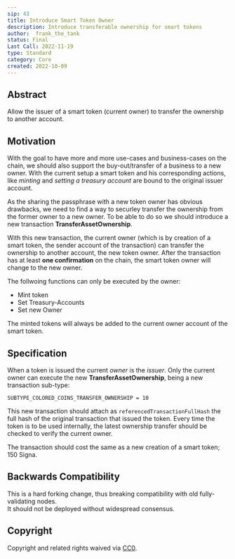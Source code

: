 ```yaml
---
sip: 43
title: Introduce Smart Token Owner
description: Introduce transferable ownership for smart tokens
author:  frank_the_tank
status: Final
Last Call: 2022-11-19
type: Standard
category: Core
created: 2022-10-09
---
```

## Abstract
Allow the issuer of a smart token (current owner) to transfer the ownership to another account.

## Motivation
With the goal to have more and more use-cases and business-cases on the chain, we should also support the buy-out/transfer of a business to a new owner.
With the current setup a smart token and his corresponding actions, like *minting* and *setting a treasury account* are bound to the original issuer account.  

As the sharing the passphrase with a new token owner has obvious drawbacks, we need to find a way to securley transfer the ownership from the former owner to a new owner.
To be able to do so we should introduce a new transaction **TransferAssetOwnership**.

With this new transaction, the current owner (which is by creation of a smart token, the sender account of the transaction) can transfer the ownership to another account, the new token owner. After the transaction has at least **one confirmation** on the chain, the smart token owner will change to the new owner.

The follwoing functions can only be executed by the owner:

-   Mint token
-   Set Treasury-Accounts
-   Set new Owner

The minted tokens will always be added to the current owner account of the smart token.

## Specification
When a token is issued the current *owner* is the *issuer*.
Only the current owner can execute the new **TransferAssetOwnership**, being a new transaction sub-type:
```
SUBTYPE_COLORED_COINS_TRANSFER_OWNERSHIP = 10
```

This new transaction should attach as `referencedTransactionFullHash` the full hash of the original transaction that issued the token.
Every time the token is to be used internally, the latest ownership transfer should be checked to verify the current owner.

The transaction should cost the same as a new creation of a smart token; 150 Signa.

## Backwards Compatibility  
This is a hard forking change, thus breaking compatibility with old fully-validating nodes.  
It should not be deployed without widespread consensus.

## Copyright
Copyright and related rights waived via [CC0](https://creativecommons.org/publicdomain/zero/1.0/).
